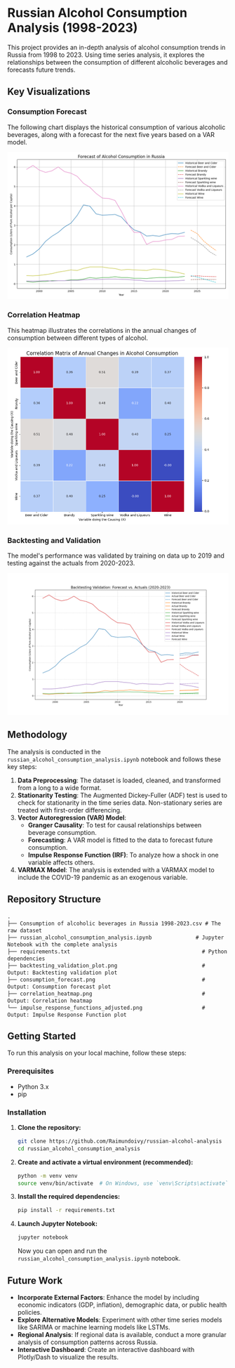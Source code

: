 # **Russian Alcohol Consumption Analysis (1998-2023)**

This project provides an in-depth analysis of alcohol consumption trends in Russia from 1998 to 2023. Using time series analysis, it explores the relationships between the consumption of different alcoholic beverages and forecasts future trends.

## **Key Visualizations**

### **Consumption Forecast**

The following chart displays the historical consumption of various alcoholic beverages, along with a forecast for the next five years based on a VAR model.

![Consumption Forecast](consumption_forecast.png)

### **Correlation Heatmap**

This heatmap illustrates the correlations in the annual changes of consumption between different types of alcohol.

![Correlation Heatmap](correlation_heatmap.png)

### **Backtesting and Validation**

The model's performance was validated by training on data up to 2019 and testing against the actuals from 2020-2023.

![Backtesting Validation](backtesting_validation_plot.png)

## **Methodology**

The analysis is conducted in the `russian_alcohol_consumption_analysis.ipynb` notebook and follows these key steps:

1.  **Data Preprocessing**: The dataset is loaded, cleaned, and transformed from a long to a wide format.
2.  **Stationarity Testing**: The Augmented Dickey-Fuller (ADF) test is used to check for stationarity in the time series data. Non-stationary series are treated with first-order differencing.
3.  **Vector Autoregression (VAR) Model**:
    *   **Granger Causality**: To test for causal relationships between beverage consumption.
    *   **Forecasting**: A VAR model is fitted to the data to forecast future consumption.
    *   **Impulse Response Function (IRF)**: To analyze how a shock in one variable affects others.
4.  **VARMAX Model**: The analysis is extended with a VARMAX model to include the COVID-19 pandemic as an exogenous variable.

## **Repository Structure**

```
.
├── Consumption of alcoholic beverages in Russia 1998-2023.csv # The raw dataset
├── russian_alcohol_consumption_analysis.ipynb              # Jupyter Notebook with the complete analysis
├── requirements.txt                                          # Python dependencies
├── backtesting_validation_plot.png                           # Output: Backtesting validation plot
├── consumption_forecast.png                                  # Output: Consumption forecast plot
├── correlation_heatmap.png                                   # Output: Correlation heatmap
└── impulse_response_functions_adjusted.png                   # Output: Impulse Response Function plot
```

## **Getting Started**

To run this analysis on your local machine, follow these steps:

### **Prerequisites**

*   Python 3.x
*   pip

### **Installation**

1.  **Clone the repository:**
    ```bash
    git clone https://github.com/Raimundoivy/russian-alcohol-analysis
    cd russian_alcohol_consumption_analysis
    ```

2.  **Create and activate a virtual environment (recommended):**
    ```bash
    python -m venv venv
    source venv/bin/activate  # On Windows, use `venv\Scripts\activate`
    ```

3.  **Install the required dependencies:**
    ```bash
    pip install -r requirements.txt
    ```

4.  **Launch Jupyter Notebook:**
    ```bash
    jupyter notebook
    ```

    Now you can open and run the `russian_alcohol_consumption_analysis.ipynb` notebook.

## **Future Work**

*   **Incorporate External Factors**: Enhance the model by including economic indicators (GDP, inflation), demographic data, or public health policies.
*   **Explore Alternative Models**: Experiment with other time series models like SARIMA or machine learning models like LSTMs.
*   **Regional Analysis**: If regional data is available, conduct a more granular analysis of consumption patterns across Russia.
*   **Interactive Dashboard**: Create an interactive dashboard with Plotly/Dash to visualize the results.
